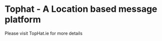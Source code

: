 Tophat - A Location based message platform
==========================================

Please visit TopHat.ie for more details

